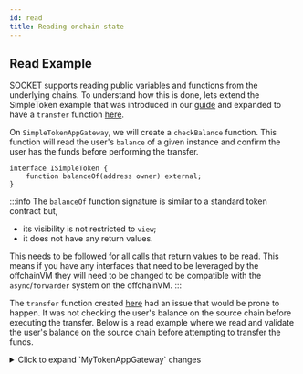 ```yaml
---
id: read
title: Reading onchain state
---
```


## Read Example

SOCKET supports reading public variables and functions from the underlying chains. To understand how this is done, lets extend the SimpleToken example that was introduced in our [guide](/writing-apps) and expanded to have a `transfer` function [here](/call-contracts).

On `SimpleTokenAppGateway`, we will create a `checkBalance` function. This function will read the user's `balance` of a given instance and confirm the user has the funds before performing the transfer.

```solidity
interface ISimpleToken {
    function balanceOf(address owner) external;
}
```
:::info
The `balanceOf` function signature is similar to a standard token contract but,
- its visibility is not restricted to `view`;
- it does not have any return values.

This needs to be followed for all calls that return values to be read. This means if you have any interfaces that need to be leveraged by the offchainVM they will need to be changed to be compatible with the `async`/`forwarder` system on the offchainVM.
:::

The `transfer` function created [here](/call-contracts) had an issue that would be prone to happen. It was not checking the user's balance on the source chain before executing the transfer. Below is a read example where we read and validate the user's balance on the source chain before attempting to transfer the funds.

<details>
   <summary>Click to expand `MyTokenAppGateway` changes</summary>
   ```solidity
   contract MyTokenAppGateway is AppGatewayBase {
       (...)
       /**
        * @notice Validates user's token balance for a cross-chain transaction
        * @param data Encoded user order and async transaction ID
        * @param returnData Balance data returned from the source chain
        * @dev Checks if user has sufficient balance to complete the bridge transaction
        * @custom:modifier onlyPromises Ensures the function can only be called by the promises system
        */
       function checkBalance(bytes memory data, bytes memory returnData) external onlyPromises {
           (uint256 amount, bytes32 asyncId) = abi.decode(data, (uint256, bytes32));

           uint256 balance = abi.decode(returnData, (uint256));
           if (balance < amount) {
               _revertTx(asyncId);
               return;
           }
       }

       /**
        * @notice Initiates a cross-chain token bridge transaction
        * @param amount Amount to transfer
        * @return asyncId Unique identifier for the asynchronous cross-chain transaction
        * @dev Handles token bridging logic across different chains
        */
       function transfer(uint256 amount, address srcForwarder, address dstForwarder)
           external
           async
           returns (bytes32 asyncId)
       {
           // Check user balance on src chain
           _readCallOn();
           // Request to forwarder and deploys immutable promise contract and stores it
           ISimpleToken(srcForwarder).balanceOf(msg.sender);
           IPromise(srcForwarder).then(this.checkBalance.selector, abi.encode(amount, asyncId));

           _readCallOff();

           ISimpleToken(srcForwarder).burn(msg.sender, amount);
           ISimpleToken(dstForwarder).mint(msg.sender, amount);
       }
   }
   ```
</details>

Let's break down the key points:

- The `transfer` function uses the `async` modifier, which is required for onchain interactions, whether they are read or write operations.
- The `_readCallOn()` and `_readCallOff()` functions are used to tell SOCKET that a particular section only needs to read data from another chain, rather than executing an onchain transaction.
- In multi-chain operations, data cannot be read synchronously. Instead, it follows this pattern:
   1. Make the onchain call (`balanceOf`)
   2. Set up a promise with a callback function using `IPromise(srcForwarder).then()`
   3. The callback function (`checkBalance`) receives the data asynchronously
- The `then` function on the forwarder (cast as `IPromise`) takes:
   - First parameter: The callback function's selector (`this.checkBalance.selector`)
   - Second parameter: Encoded data needed by the callback (`abi.encode(amount, asyncId)`).
- The callback function `checkBalance`:
   - Uses the `onlyPromises` modifier to ensure it's only called by the promises system
   - Takes two parameters:
     - `data`: The encoded data from the original function (amount and asyncId)
     - `returnData`: The actual data returned from the source chain (balance)
- When interacting with contracts on other chains, interface definitions need to be modified:
   - Remove visibility modifiers (like `view`)
   - Remove return value declarations from the function signature

[Go here to see how promises work.](/promises)

## How to revert async transactions?

When working with async transactions in SOCKET, there might be cases where you need to revert an ongoing transaction in a callback based on certain conditions. SOCKET provides utilities to handle such scenarios through the `_revertTx` function.

- The `_revertTx(asyncId)` function is called when the balance check fails to stop triggering burn and mint.
   - If `_revertTx(asyncId)` is not called, burn and mint are executed as expected.
   - The `asyncId` is obtained using `_getCurrentAsyncId()` and passed to callback using data.

:::tip
The `_revertTx` function is only available in contracts that inherit from `AppGatewayBase`.
:::

